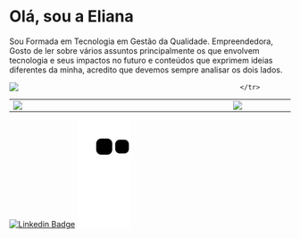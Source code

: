 <h1>Olá, sou a Eliana</h1>
<p>Sou Formada em Tecnologia em Gestão da Qualidade. Empreendedora, Gosto de ler sobre vários assuntos principalmente os que envolvem tecnologia e seus impactos no futuro e conteúdos que exprimem ideias diferentes da minha, acredito que devemos sempre analisar os dois lados. </p>
<td><img width="380px" align="left" src="https://octocat-generator-assets.githubusercontent.com/my-octocat-1622658317204.png" /></td>

<center>
<table>
    <tr>
        <td><img width="380px" align="left" src="https://github-readme-stats.vercel.app/api/top-langs/?username=Elianars&hide=html&layout=compact&theme=omni" /></td>
        <td><img width="475px" align="left" src="https://github-readme-stats.vercel.app/api?username=Elianars&theme=omni"/></td>
        
    </tr>   
</table>
</center>  

 







[![Linkedin Badge](https://img.shields.io/badge/-Eliana-blue?style=flat-square&logo=Linkedin&logoColor=white&link=https://www.linkedin.com/in/eliana-souzarr/)](https://www.linkedin.com/in/eliana-souzarr/)
![Snake animation](https://github.com/rafaballerini/rafaballerini/blob/output/github-contribution-grid-snake.svg)
